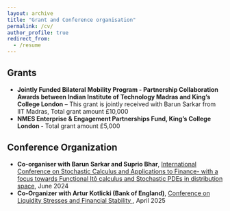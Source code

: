 ```yaml
---
layout: archive
title: "Grant and Conference organisation"
permalink: /cv/
author_profile: true
redirect_from:
  - /resume
---
```


<section>
    <h2>Grants</h2>
    <ul>
      <li><strong>Jointly Funded Bilateral Mobility Program - Partnership Collaboration Awards between Indian Institute of Technology Madras and King’s College London</strong> – This grant is jointly received with Barun Sarkar from IIT Madras, Total grant amount £10,000</li>
      <li><strong> NMES Enterprise & Engagement Partnerships Fund, King’s College London </strong> - Total grant amount £5,000</li>
    </ul>
  </section>

  <section>
    <h2>Conference Organization</h2>
    <ul>
      <li><strong> Co-organiser with Barun Sarkar and Suprio Bhar</strong>, <a href="https://home.iitm.ac.in/barun/spde2024/"> International Conference on Stochastic Calculus and Applications to Finance- with a focus towards Functional Itô calculus and Stochastic PDEs in distribution space,</a> June 2024</li>
      <li><strong>Co-Organizer with Artur Kotlicki (Bank of England)</strong>, <a href="https://www.kcl.ac.uk/events/conference-on-liquidity-stresses-and-financial-stability">
        Conference on Liquidity Stresses and Financial Stability
      </a>, April 2025</li>
    </ul>
  </section>


<!--
Please find my [CV](../files/CV.pdf) here.
Education
======
* B.S. in GitHub, GitHub University, 2012
* M.S. in Jekyll, GitHub University, 2014
* Ph.D in Version Control Theory, GitHub University, 2018 (expected)

Work experience
======
* Summer 2015: Research Assistant
  * Github University
  * Duties included: Tagging issues
  * Supervisor: Professor Git

* Fall 2015: Research Assistant
  * Github University
  * Duties included: Merging pull requests
  * Supervisor: Professor Hub
  
Skills
======
* Skill 1
* Skill 2
  * Sub-skill 2.1
  * Sub-skill 2.2
  * Sub-skill 2.3
* Skill 3

Publications
======
  <ul>{% for post in site.publications %}
    {% include archive-single-cv.html %}
  {% endfor %}</ul>
  
Talks
======
  <ul>{% for post in site.talks %}
    {% include archive-single-talk-cv.html %}
  {% endfor %}</ul>
  
Teaching
======
  <ul>{% for post in site.teaching %}
    {% include archive-single-cv.html %}
  {% endfor %}</ul>
  
Service and leadership
======
* Currently signed in to 43 different slack teams
-->
